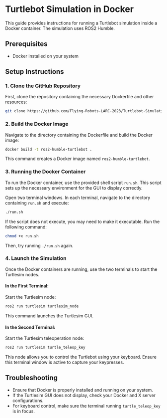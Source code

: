 # Turtlebot Simulation in Docker

This guide provides instructions for running a Turtlebot simulation inside a Docker container. The simulation uses ROS2 Humble.

## Prerequisites

- Docker installed on your system


## Setup Instructions

### 1. Clone the GitHub Repository

First, clone the repository containing the necessary Dockerfile and other resources:

```bash
git clone https://github.com/Flying-Robots-LARC-2023/Turtlebot-Simulation.git
```


### 2. Build the Docker Image

Navigate to the directory containing the Dockerfile and build the Docker image:

```bash
docker build -t ros2-humble-turtlebot .
```

This command creates a Docker image named `ros2-humble-turtlebot`.

### 3. Running the Docker Container

To run the Docker container, use the provided shell script `run.sh`. This script sets up the necessary environment for the GUI to display correctly.

Open two terminal windows. In each terminal, navigate to the directory containing `run.sh` and execute:

```bash
./run.sh
```

If the script does not execute, you may need to make it executable. Run the following command:

```bash
chmod +x run.sh
```

Then, try running `./run.sh` again.

### 4. Launch the Simulation

Once the Docker containers are running, use the two terminals to start the Turtlesim nodes.

#### In the First Terminal:

Start the Turtlesim node:

```bash
ros2 run turtlesim turtlesim_node
```

This command launches the Turtlesim GUI.

#### In the Second Terminal:

Start the Turtlesim teleoperation node:

```bash
ros2 run turtlesim turtle_teleop_key
```

This node allows you to control the Turtlebot using your keyboard. Ensure this terminal window is active to capture your keypresses.

## Troubleshooting

- Ensure that Docker is properly installed and running on your system.
- If the Turtlesim GUI does not display, check your Docker and X server configurations.
- For keyboard control, make sure the terminal running `turtle_teleop_key` is in focus.

